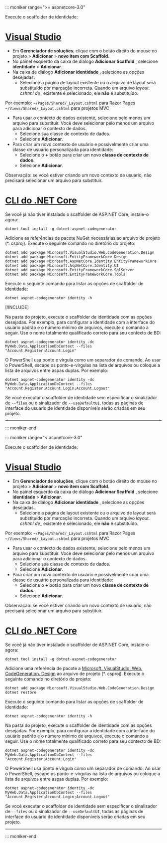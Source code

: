 ::: moniker range=">= aspnetcore-3.0"

Execute o scaffolder de identidade:

# <a name="visual-studiotabvisual-studio"></a>[Visual Studio](#tab/visual-studio)

* Em **Gerenciador de soluções**, clique com o botão direito do mouse no projeto > **Adicionar** > **novo item com Scaffold**.
* No painel esquerdo da caixa de diálogo **Adicionar Scaffold** , selecione **identidade** > **Adicionar**.
* Na caixa de diálogo **Adicionar identidade** , selecione as opções desejadas.
  * Selecione a página de layout existente ou o arquivo de layout será substituído por marcação incorreta. Quando um arquivo *layout. cshtml de\_* existente é selecionado, ele **não** é substituído.

 Por exemplo: `~/Pages/Shared/_Layout.cshtml` para Razor Pages `~/Views/Shared/_Layout.cshtml` para projetos MVC
* Para usar o contexto de dados existente, selecione pelo menos um arquivo para substituir. Você deve selecionar pelo menos um arquivo para adicionar o contexto de dados.
  * Selecione sua classe de contexto de dados.
  * Selecione **Adicionar**.
* Para criar um novo contexto de usuário e possivelmente criar uma classe de usuário personalizada para identidade:
  * Selecione o **+** botão para criar um novo **classe de contexto de dados**.
  * Selecione **Adicionar**.

Observação: se você estiver criando um novo contexto de usuário, não precisará selecionar um arquivo para substituir.

# <a name="net-core-clitabnetcore-cli"></a>[CLI do .NET Core](#tab/netcore-cli)

Se você já não tiver instalado o scaffolder de ASP.NET Core, instale-o agora:

```dotnetcli
dotnet tool install -g dotnet-aspnet-codegenerator
```

Adicione as referências de pacote NuGet necessárias ao arquivo de projeto (\*. csproj). Execute o seguinte comando no diretório do projeto:

```dotnetcli
dotnet add package Microsoft.VisualStudio.Web.CodeGeneration.Design
dotnet add package Microsoft.EntityFrameworkCore.Design
dotnet add package Microsoft.AspNetCore.Identity.EntityFrameworkCore
dotnet add package Microsoft.AspNetCore.Identity.UI
dotnet add package Microsoft.EntityFrameworkCore.SqlServer
dotnet add package Microsoft.EntityFrameworkCore.Tools
```

Execute o seguinte comando para listar as opções de scaffolder de identidade:

```dotnetcli
dotnet aspnet-codegenerator identity -h
```

[!INCLUDE[](~/includes/scaffoldTFM.md)]

Na pasta do projeto, execute o scaffolder de identidade com as opções desejadas. Por exemplo, para configurar a identidade com a interface do usuário padrão e o número mínimo de arquivos, execute o comando a seguir. Use o nome totalmente qualificado correto para seu contexto de BD:

```dotnetcli
dotnet aspnet-codegenerator identity -dc MyWeb.Data.ApplicationDbContext --files "Account.Register;Account.Login"
```

O PowerShell usa ponto e vírgula como um separador de comando. Ao usar o PowerShell, escape os ponto-e-vírgulas na lista de arquivos ou coloque a lista de arquivos entre aspas duplas. Por exemplo:

```dotnetcli
dotnet aspnet-codegenerator identity -dc MyWeb.Data.ApplicationDbContext --files "Account.Register;Account.Login;Account.Logout"
```

Se você executar o scaffolder de identidade sem especificar o sinalizador de `--files` ou o sinalizador de `--useDefaultUI`, todas as páginas de interface do usuário de identidade disponíveis serão criadas em seu projeto.

---

::: moniker-end

::: moniker range="< aspnetcore-3.0"

Execute o scaffolder de identidade:

# <a name="visual-studiotabvisual-studio"></a>[Visual Studio](#tab/visual-studio)

* Em **Gerenciador de soluções**, clique com o botão direito do mouse no projeto > **Adicionar** > **novo item com Scaffold**.
* No painel esquerdo da caixa de diálogo **Adicionar Scaffold** , selecione **identidade** > **Adicionar**.
* Na caixa de diálogo **Adicionar identidade** , selecione as opções desejadas.
  * Selecione a página de layout existente ou o arquivo de layout será substituído por marcação incorreta. Quando um arquivo *layout. cshtml de\_* existente é selecionado, ele **não** é substituído.

 Por exemplo: `~/Pages/Shared/_Layout.cshtml` para Razor Pages `~/Views/Shared/_Layout.cshtml` para projetos MVC
* Para usar o contexto de dados existente, selecione pelo menos um arquivo para substituir. Você deve selecionar pelo menos um arquivo para adicionar o contexto de dados.
  * Selecione sua classe de contexto de dados.
  * Selecione **Adicionar**.
* Para criar um novo contexto de usuário e possivelmente criar uma classe de usuário personalizada para identidade:
  * Selecione o **+** botão para criar um novo **classe de contexto de dados**.
  * Selecione **Adicionar**.

Observação: se você estiver criando um novo contexto de usuário, não precisará selecionar um arquivo para substituir.

# <a name="net-core-clitabnetcore-cli"></a>[CLI do .NET Core](#tab/netcore-cli)

Se você já não tiver instalado o scaffolder de ASP.NET Core, instale-o agora:

```dotnetcli
dotnet tool install -g dotnet-aspnet-codegenerator
```

Adicione uma referência de pacote a [Microsoft. VisualStudio. Web. CodeGeneration. Design](https://www.nuget.org/packages/Microsoft.VisualStudio.Web.CodeGeneration.Design/) ao arquivo de projeto (\*. csproj). Execute o seguinte comando no diretório do projeto:

```dotnetcli
dotnet add package Microsoft.VisualStudio.Web.CodeGeneration.Design
dotnet restore
```

Execute o seguinte comando para listar as opções de scaffolder de identidade:

```dotnetcli
dotnet aspnet-codegenerator identity -h
```

Na pasta do projeto, execute o scaffolder de identidade com as opções desejadas. Por exemplo, para configurar a identidade com a interface do usuário padrão e o número mínimo de arquivos, execute o comando a seguir. Use o nome totalmente qualificado correto para seu contexto de BD:

```dotnetcli
dotnet aspnet-codegenerator identity -dc MyWeb.Data.ApplicationDbContext --files "Account.Register;Account.Login"
```

O PowerShell usa ponto e vírgula como um separador de comando. Ao usar o PowerShell, escape os ponto-e-vírgulas na lista de arquivos ou coloque a lista de arquivos entre aspas duplas. Por exemplo:

```dotnetcli
dotnet aspnet-codegenerator identity -dc MyWeb.Data.ApplicationDbContext --files "Account.Register;Account.Login;Account.Logout"
```

Se você executar o scaffolder de identidade sem especificar o sinalizador de `--files` ou o sinalizador de `--useDefaultUI`, todas as páginas de interface do usuário de identidade disponíveis serão criadas em seu projeto.

---

::: moniker-end